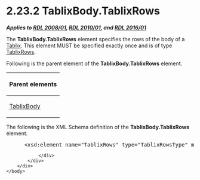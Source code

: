 <html dir="LTR" xmlns:mshelp="http://msdn.microsoft.com/mshelp" xmlns:ddue="http://ddue.schemas.microsoft.com/authoring/2003/5" xmlns:xlink="http://www.w3.org/1999/xlink" xmlns:tool="http://www.microsoft.com/tooltip">
    <head>
        <meta http-equiv="Content-Type" content="text/html; CHARSET=utf-8"></meta>
        <meta name="save" content="history"></meta>
        <title>2.23.2 TablixBody.TablixRows</title>
        <xml>
            <mshelp:toctitle title="2.23.2 TablixBody.TablixRows"></mshelp:toctitle>
            <mshelp:rltitle title="[MS-RDL]: TablixBody.TablixRows"></mshelp:rltitle>
            <mshelp:keyword index="A" term="95da8fa3-c964-4714-b43c-19229e335754"></mshelp:keyword>
            <mshelp:attr name="DCSext.ContentType" value="open specification"></mshelp:attr>
            <mshelp:attr name="AssetID" value="95da8fa3-c964-4714-b43c-19229e335754"></mshelp:attr>
            <mshelp:attr name="TopicType" value="kbRef"></mshelp:attr>
            <mshelp:attr name="DCSext.Title" value="[MS-RDL]: TablixBody.TablixRows" />
        </xml>
    </head>
    <body>
        <div id="header">
            <h1 class="heading">2.23.2 TablixBody.TablixRows</h1>
        </div>
        <div id="mainSection">
            <div id="mainBody">
                <div id="allHistory" class="saveHistory"></div>
                <div id="sectionSection0" class="section" name="collapseableSection">
                    

<p><b><i>Applies to </i></b><a href="1e855f94-4617-47e4-b89e-0856c6cb420f.html"><b><i>RDL 2008/01</i></b></a><b><i>,
</i></b><a href="3428e690-a348-4ec7-8a6a-8efb42d2cdee.html"><b><i>RDL 2010/01</i></b></a><b><i>,
and </i></b><a href="52ce3983-2bfc-4e72-9359-42aaf5fe4509.html"><b><i>RDL 2016/01</i></b></a></p>

<p>The <b>TablixBody.TablixRows</b> element specifies the rows
of the body of a <a href="e42fb86e-799a-4202-8845-ac38831efccb.html">Tablix</a>.
This element MUST be specified exactly once and is of type <a href="0d39f276-0b4c-47d5-b6a9-1e6de6609511.html">TablixRows</a>.</p>

<p>Following is the parent element of the <b>TablixBody.TablixRows</b>
element.</p>

<table>
 <thead>
  <tr>
   <th>
   <p>Parent elements</p>
   </th>
  </tr>
 </thead>
 <tr>
  <td>
  <p><a href="3a4ea889-ce18-43be-940c-2dede59ea640.html">TablixBody</a></p>
  </td>
 </tr>
</table>

<p>The following is the XML Schema definition of the <b>TablixBody.TablixRows</b>
element.</p>

<dl>
<dd>
<div><pre> &lt;xsd:element name=&quot;TablixRows&quot; type=&quot;TablixRowsType&quot; minOccurs=&quot;1&quot; maxOccurs=&quot;1&quot; /&gt;
</pre></div>
</dd></dl>


                </div>
            </div>
        </div>
    </body>
</html>